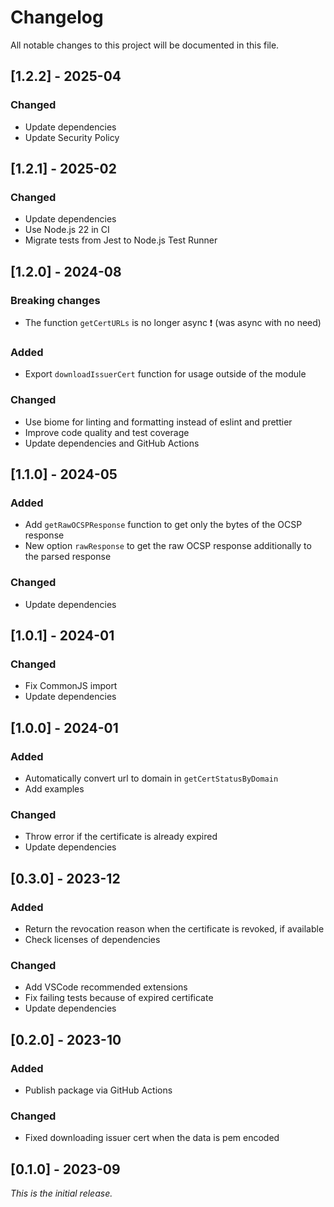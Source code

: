 # Changelog

All notable changes to this project will be documented in this file.

## [1.2.2] - 2025-04

### Changed

-   Update dependencies
-   Update Security Policy

## [1.2.1] - 2025-02

### Changed

-   Update dependencies
-   Use Node.js 22 in CI
-   Migrate tests from Jest to Node.js Test Runner

## [1.2.0] - 2024-08

### Breaking changes

-   The function `getCertURLs` is no longer async ❗ (was async with no need)

### Added

-   Export `downloadIssuerCert` function for usage outside of the module

### Changed

-   Use biome for linting and formatting instead of eslint and prettier
-   Improve code quality and test coverage
-   Update dependencies and GitHub Actions

## [1.1.0] - 2024-05

### Added

-   Add `getRawOCSPResponse` function to get only the bytes of the OCSP response
-   New option `rawResponse` to get the raw OCSP response additionally to the parsed response

### Changed

-   Update dependencies

## [1.0.1] - 2024-01

### Changed

-   Fix CommonJS import
-   Update dependencies

## [1.0.0] - 2024-01

### Added

-   Automatically convert url to domain in `getCertStatusByDomain`
-   Add examples

### Changed

-   Throw error if the certificate is already expired
-   Update dependencies

## [0.3.0] - 2023-12

### Added

-   Return the revocation reason when the certificate is revoked, if available
-   Check licenses of dependencies

### Changed

-   Add VSCode recommended extensions
-   Fix failing tests because of expired certificate
-   Update dependencies

## [0.2.0] - 2023-10

### Added

-   Publish package via GitHub Actions

### Changed

-   Fixed downloading issuer cert when the data is pem encoded

## [0.1.0] - 2023-09

_This is the initial release._
